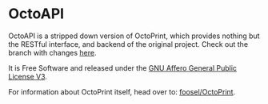 OctoAPI
=======

OctoAPI is a stripped down version of OctoPrint, which provides nothing but the RESTful interface, and backend of the original project.
Check out the branch with changes [here](https://github.com/Skeen/OctoAPI/tree/octoapi).

It is Free Software and released under the [GNU Affero General Public License V3](http://www.gnu.org/licenses/agpl.html).

For information about OctoPrint itself, head over to: [foosel/OctoPrint](https://github.com/foosel/OctoPrint).

